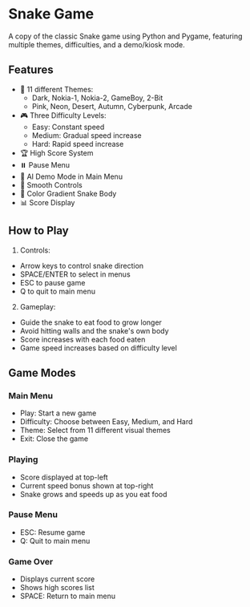 # Snake Game

A copy of the classic Snake game using Python and Pygame, featuring multiple themes, difficulties, and a demo/kiosk mode.


## Features

- 🎨 11 different Themes:
  - Dark, Nokia-1, Nokia-2, GameBoy, 2-Bit
  - Pink, Neon, Desert, Autumn, Cyberpunk, Arcade
- 🎮 Three Difficulty Levels:
  - Easy: Constant speed
  - Medium: Gradual speed increase
  - Hard: Rapid speed increase
- 🏆 High Score System
- ⏸️ Pause Menu
- 🤖 AI Demo Mode in Main Menu
- 🎯 Smooth Controls
- 🌈 Color Gradient Snake Body
- 📊 Score Display


## How to Play

1. Controls:
- Arrow keys to control snake direction
- SPACE/ENTER to select in menus
- ESC to pause game
- Q to quit to main menu

2. Gameplay:
- Guide the snake to eat food to grow longer
- Avoid hitting walls and the snake's own body
- Score increases with each food eaten
- Game speed increases based on difficulty level


## Game Modes

### Main Menu
- Play: Start a new game
- Difficulty: Choose between Easy, Medium, and Hard
- Theme: Select from 11 different visual themes
- Exit: Close the game

### Playing
- Score displayed at top-left
- Current speed bonus shown at top-right
- Snake grows and speeds up as you eat food

### Pause Menu
- ESC: Resume game
- Q: Quit to main menu

### Game Over
- Displays current score
- Shows high scores list
- SPACE: Return to main menu
